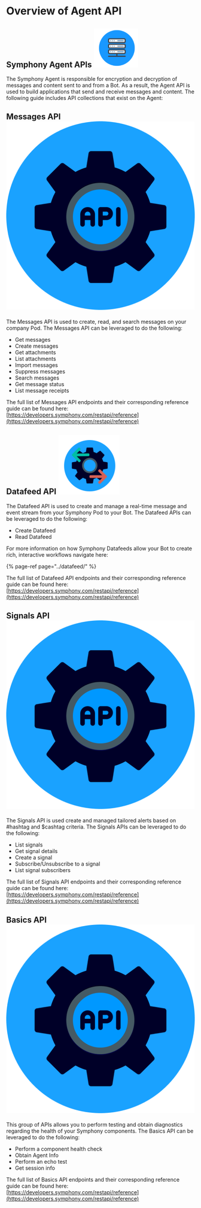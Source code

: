 # Overview of Agent API

## Symphony Agent APIs ![](../../.gitbook/assets/screen-shot-2020-07-06-at-6.19.59-pm.png)

The Symphony Agent is responsible for encryption and decryption of messages and content sent to and from a Bot. As a result, the Agent API is used to build applications that send and receive messages and content. The following guide includes API collections that exist on the Agent:

## Messages API ![](../../.gitbook/assets/api_bg.png)

The Messages API is used to create, read, and search messages on your company Pod. The Messages API can be leveraged to do the following:

* Get messages
* Create messages
* Get attachments
* List attachments
* Import messages
* Suppress messages
* Search messages
* Get message status
* List message receipts

The full list of Messages API endpoints and their corresponding reference guide can be found here: [https://developers.symphony.com/restapi/reference](https://developers.symphony.com/restapi/reference)

## Datafeed API ![](../../.gitbook/assets/screen-shot-2020-07-02-at-12.02.55-pm.png)

The Datafeed API is used to create and manage a real-time message and event stream from your Symphony Pod to your Bot. The Datafeed APIs can be leveraged to do the following:

* Create Datafeed
* Read Datafeed

For more information on how Symphony Datafeeds allow your Bot to create rich, interactive workflows navigate here:

{% page-ref page="../datafeed/" %}

The full list of Datafeed API endpoints and their corresponding reference guide can be found here: [https://developers.symphony.com/restapi/reference](https://developers.symphony.com/restapi/reference)

## Signals API ![](../../.gitbook/assets/api_bg.png)

The Signals API is used create and managed tailored alerts based on \#hashtag and $cashtag criteria. The Signals APIs can be leveraged to do the following:

* List signals
* Get signal details
* Create a signal
* Subscribe/Unsubscribe to a signal
* List signal subscribers

The full list of Signals API endpoints and their corresponding reference guide can be found here: [https://developers.symphony.com/restapi/reference](https://developers.symphony.com/restapi/reference)

## Basics API ![](../../.gitbook/assets/api_bg.png)

This group of APIs allows you to perform testing and obtain diagnostics regarding the health of your Symphony components. The Basics API can be leveraged to do the following:

* Perform a component health check
* Obtain Agent Info
* Perform an echo test 
* Get session info

The full list of Basics API endpoints and their corresponding reference guide can be found here: [https://developers.symphony.com/restapi/reference](https://developers.symphony.com/restapi/reference)

